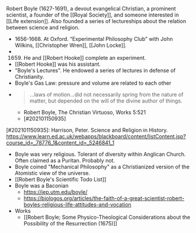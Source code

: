 Robert Boyle (1627-1691), a devout evangelical Christian, a prominent scientist, a founder of the [[Royal Society]], and someone interested in [[Life extension]]. Also founded a series of lectureships about the relation between science and religion.

- 1656-1668. At Oxford. “Experimental Philosophy Club” with John Wilkins, [[Christopher Wren]], [[John Locke]].
- 1659. He and [[Robert Hooke]] complete an experiment.
- [[Robert Hooke]] was his assistant.
- "Boyle's Lectures". He endowed a series of lectures in defense of Christianity.
- Boyle's Gas Law: pressure and volume are related to each other
- > ...laws of motion...did not necessarily spring from the nature of matter, but depended on the will of the divine author of things.
    - Robert Boyle, The Christian Virtuoso, Works 5:521
    - [#202101150935]

[#202101150935]: Harrison, Peter. Science and Religion in History. <https://www.learn.ed.ac.uk/webapps/blackboard/content/listContent.jsp?course_id=_78776_1&content_id=_5246841_1>

- Boyle was very religious. Tolerant of diversity within Anglican Church. Often claimed as a Puritan. Probably not.
- Boyle coined "Mechanical Philosophy" as a Christianized version of the Atomistic view of the universe.
- [[Robert Boyle's Scientific Todo List]]
- Boyle was a Baconian
    - https://iep.utm.edu/boyle/
    - https://biologos.org/articles/the-faith-of-a-great-scientist-robert-boyles-religious-life-attitudes-and-vocation
- Works
    - [[Robert Boyle; Some Physico-Theological Considerations about the Possibility of the Resurrection (1675)]]
